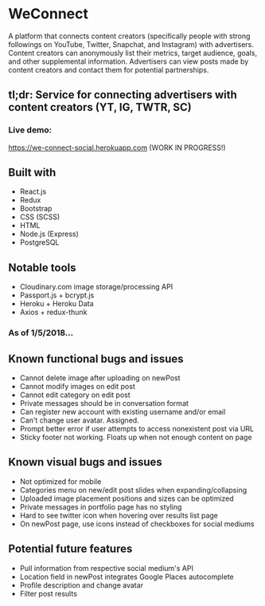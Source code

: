 # WeConnect

A platform that connects content creators
(specifically people with strong followings on YouTube, Twitter, Snapchat, and Instagram) with advertisers.
Content creators can anonymously list their metrics, target audience, goals, and other supplemental information.
Advertisers can view posts made by content creators and contact them for potential partnerships.

## tl;dr: Service for connecting advertisers with content creators (YT, IG, TWTR, SC)

### Live demo: 
<https://we-connect-social.herokuapp.com> (WORK IN PROGRESS!)

## Built with
* React.js
* Redux
* Bootstrap
* CSS (SCSS)
* HTML
* Node.js (Express)
* PostgreSQL

## Notable tools
* Cloudinary.com image storage/processing API
* Passport.js + bcrypt.js
* Heroku + Heroku Data
* Axios + redux-thunk


### As of 1/5/2018...
## Known functional bugs and issues
* Cannot delete image after uploading on newPost
* Cannot modify images on edit post
* Cannot edit category on edit post
* Private messages should be in conversation format
* Can register new account with existing username and/or email
* Can't change user avatar. Assigned.
* Prompt better error if user attempts to access nonexistent post via URL
* Sticky footer not working. Floats up when not enough content on page


## Known visual bugs and issues
* Not optimized for mobile
* Categories menu on new/edit post slides when expanding/collapsing
* Uploaded image placement positions and sizes can be optimized
* Private messages in portfolio page has no styling
* Hard to see twitter icon when hovering over results list page
* On newPost page, use icons instead of checkboxes for social mediums

## Potential future features
* Pull information from respective social medium's API
* Location field in newPost integrates Google Places autocomplete
* Profile description and change avatar
* Filter post results